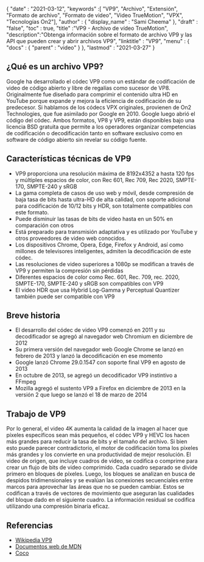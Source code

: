 {
  "date" : "2021-03-12",
  "keywords" :[ "VP9", "Archivo", "Extensión", "Formato de archivo", "Formato de video", "Video TrueMotion", "VPX", "Tecnologías On2"],
  "author" : {
    "display_name" : "Sami Cheema"
},
  "draft" : "false",
  "toc" : true,
  "title" :"VP9 - Archivo de vídeo TrueMotion",
  "description":"Obtenga información sobre el formato de archivo VP9 y las API que pueden crear y abrir archivos VP9",
  "linktitle" : "VP9",
  "menu" : {
    "docs" : {
      "parent" : "video"
}
},
  "lastmod" : "2021-03-27"
}

## ¿Qué es un archivo VP9?

Google ha desarrollado el códec VP9 como un estándar de codificación de video de código abierto y libre de regalías como sucesor de VP8. Originalmente fue diseñado para comprimir el contenido ultra HD en YouTube porque expande y mejora la eficiencia de codificación de su predecesor. Si hablamos de los códecs VPX originales, provienen de On2 Technologies, que fue asimilado por Google en 2010. Google luego abrió el código del códec. Ambos formatos, VP8 y VP9, están disponibles bajo una licencia BSD gratuita que permite a los operadores organizar competencias de codificación o decodificación tanto en software exclusivo como en software de código abierto sin revelar su código fuente.

## Características técnicas de VP9

* VP9 proporciona una resolución máxima de 8192x4352 a hasta 120 fps y múltiples espacios de color, con Rec 601, Rec 709, Rec 2020, SMPTE-170, SMPTE-240 y sRGB
* La gama completa de casos de uso web y móvil, desde compresión de baja tasa de bits hasta ultra-HD de alta calidad, con soporte adicional para codificación de 10/12 bits y HDR, son totalmente compatibles con este formato.
* Puede disminuir las tasas de bits de video hasta en un 50% en comparación con otros
* Está preparado para transmisión adaptativa y es utilizado por YouTube y otros proveedores de video web conocidos.
* Los dispositivos Chrome, Opera, Edge, Firefox y Android, así como millones de televisores inteligentes, admiten la decodificación de este códec.
* Las resoluciones de video superiores a 1080p se modifican a través de VP9 y permiten la compresión sin pérdidas
* Diferentes espacios de color como Rec. 601, Rec. 709, rec. 2020, SMPTE-170, SMPTE-240 y sRGB son compatibles con VP9
* El video HDR que usa Hybrid Log-Gamma y Perceptual Quantizer también puede ser compatible con VP9


## Breve historia

* El desarrollo del códec de video VP9 comenzó en 2011 y su decodificador se agregó al navegador web Chromium en diciembre de 2012
* Su primera versión del navegador web Google Chrome se lanzó en febrero de 2013 y lanzó la decodificación en ese momento
* Google lanzó Chrome 29.0.1547 con soporte final VP9 en agosto de 2013
* En octubre de 2013, se agregó un decodificador VP9 instintivo a FFmpeg
* Mozilla agregó el sustento VP9 a Firefox en diciembre de 2013 en la versión 2 que luego se lanzó el 18 de marzo de 2014
 

## Trabajo de VP9

Por lo general, el video 4K aumenta la calidad de la imagen al hacer que píxeles específicos sean más pequeños, el códec VP9 y HEVC los hacen más grandes para reducir la tasa de bits y el tamaño del archivo. Si bien esto puede parecer contradictorio, el motor de codificación toma los píxeles más grandes y los convierte en una productividad de mejor resolución. El video de origen, que incluye cuadros de video, se codifica o comprime para crear un flujo de bits de video comprimido. Cada cuadro separado se divide primero en bloques de píxeles. Luego, los bloques se analizan en busca de despidos tridimensionales y se evalúan las conexiones secuenciales entre marcos para aprovechar las áreas que no se pueden cambiar. Estos se codifican a través de vectores de movimiento que aseguran las cualidades del bloque dado en el siguiente cuadro. La información residual se codifica utilizando una compresión binaria eficaz.

## Referencias

* [Wikipedia VP9](https://en.wikipedia.org/wiki/VP9)
* [Documentos web de MDN](https://developer.mozilla.org/en-US/docs/Web/Media/Formats/Video_codecs#vp9)
* [Coco](https://www.coconut.co/)

